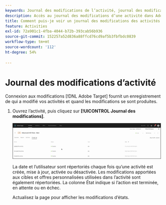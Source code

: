 ```yaml
---
keywords: Journal des modifications de l’activité, journal des modifications
description: Accès au journal des modifications d’une activité dans Adobe [!DNL Target] pour afficher un enregistrement de qui a modifié vos activités et quand les modifications se sont produites.
title: Comment puis-je voir un journal des modifications des activités ?
feature: Activities
exl-id: 72a901c1-4fba-4044-b72b-393cab56b936
source-git-commit: 152257a52d836a88ffcd76cd9af5b3fbfbdc0839
workflow-type: tm+mt
source-wordcount: '112'
ht-degree: 54%

---
```


# Journal des modifications d’activité

Connexion aux modifications [!DNL Adobe Target] fournit un enregistrement de qui a modifié vos activités et quand les modifications se sont produites.

1. Ouvrez l’activité, puis cliquez sur **[!UICONTROL Journal des modifications]**.

   ![Journal des modifications d’activité](/help/main/c-activities/assets/change_log.png)

   La date et l’utilisateur sont répertoriés chaque fois qu’une activité est créée, mise à jour, activée ou désactivée. Les modifications apportées aux cibles et offres personnalisées utilisées dans l’activité sont également répertoriées. La colonne État indique si l’action est terminée, en attente ou en échec.

   Actualisez la page pour afficher les modifications d’états.
